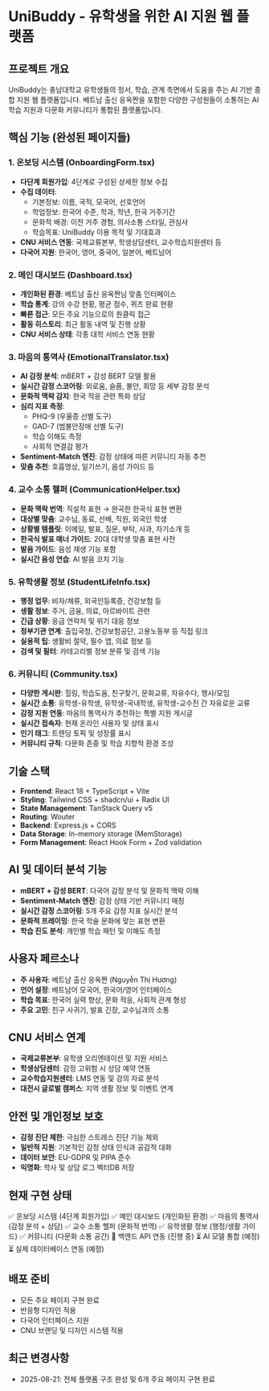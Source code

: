 # UniBuddy - 유학생을 위한 AI 지원 웹 플랫폼

## 프로젝트 개요
UniBuddy는 충남대학교 유학생들의 정서, 학습, 관계 측면에서 도움을 주는 AI 기반 종합 지원 웹 플랫폼입니다. 베트남 출신 응옥짠을 포함한 다양한 구성원들이 소통하는 AI 학습 지원과 다문화 커뮤니티가 통합된 플랫폼입니다.

## 핵심 기능 (완성된 페이지들)

### 1. 온보딩 시스템 (OnboardingForm.tsx)
- **다단계 회원가입**: 4단계로 구성된 상세한 정보 수집
- **수집 데이터**: 
  - 기본정보: 이름, 국적, 모국어, 선호언어
  - 학업정보: 한국어 수준, 학과, 학년, 한국 거주기간
  - 문화적 배경: 이전 거주 경험, 의사소통 스타일, 관심사
  - 학습목표: UniBuddy 이용 목적 및 기대효과
- **CNU 서비스 연동**: 국제교류본부, 학생상담센터, 교수학습지원센터 등
- **다국어 지원**: 한국어, 영어, 중국어, 일본어, 베트남어

### 2. 메인 대시보드 (Dashboard.tsx)
- **개인화된 환경**: 베트남 출신 응옥짠님 맞춤 인터페이스
- **학습 통계**: 강의 수강 현황, 평균 점수, 퀴즈 완료 현황
- **빠른 접근**: 모든 주요 기능으로의 원클릭 접근
- **활동 히스토리**: 최근 활동 내역 및 진행 상황
- **CNU 서비스 상태**: 각종 대학 서비스 연동 현황

### 3. 마음의 통역사 (EmotionalTranslator.tsx)
- **AI 감정 분석**: mBERT + 감성 BERT 모델 활용
- **실시간 감정 스코어링**: 외로움, 슬픔, 불안, 희망 등 세부 감정 분석
- **문화적 맥락 감지**: 한국 적응 관련 특화 상담
- **심리 지표 측정**:
  - PHQ-9 (우울증 선별 도구)
  - GAD-7 (범불안장애 선별 도구)
  - 학습 이해도 측정
  - 사회적 연결감 평가
- **Sentiment-Match 엔진**: 감정 상태에 따른 커뮤니티 자동 추천
- **맞춤 추천**: 호흡명상, 일기쓰기, 음성 가이드 등

### 4. 교수 소통 헬퍼 (CommunicationHelper.tsx)
- **문화 맥락 번역**: 직설적 표현 → 완곡한 한국식 표현 변환
- **대상별 맞춤**: 교수님, 동료, 선배, 직원, 외국인 학생
- **상황별 템플릿**: 이메일, 발표, 질문, 부탁, 사과, 자기소개 등
- **한국식 발표 매너 가이드**: 20대 대학생 맞춤 표현 사전
- **발음 가이드**: 음성 재생 기능 포함
- **실시간 음성 연습**: AI 발음 코치 기능

### 5. 유학생활 정보 (StudentLifeInfo.tsx)
- **행정 업무**: 비자/체류, 외국인등록증, 건강보험 등
- **생활 정보**: 주거, 금융, 의료, 아르바이트 관련
- **긴급 상황**: 응급 연락처 및 위기 대응 정보
- **정부기관 연계**: 출입국청, 건강보험공단, 고용노동부 등 직접 링크
- **실용적 팁**: 생활비 절약, 필수 앱, 의료 정보 등
- **검색 및 필터**: 카테고리별 정보 분류 및 검색 기능

### 6. 커뮤니티 (Community.tsx)
- **다양한 게시판**: 힐링, 학습도움, 친구찾기, 문화교류, 자유수다, 행사/모임
- **실시간 소통**: 유학생-유학생, 유학생-국내학생, 유학생-교수진 간 자유로운 교류
- **감정 지원 연동**: 마음의 통역사가 추천하는 특별 지원 게시글
- **실시간 접속자**: 현재 온라인 사용자 및 상태 표시
- **인기 태그**: 트렌딩 토픽 및 성장률 표시
- **커뮤니티 규칙**: 다문화 존중 및 학습 지향적 환경 조성

## 기술 스택
- **Frontend**: React 18 + TypeScript + Vite
- **Styling**: Tailwind CSS + shadcn/ui + Radix UI
- **State Management**: TanStack Query v5
- **Routing**: Wouter
- **Backend**: Express.js + CORS
- **Data Storage**: In-memory storage (MemStorage)
- **Form Management**: React Hook Form + Zod validation

## AI 및 데이터 분석 기능
- **mBERT + 감성 BERT**: 다국어 감정 분석 및 문화적 맥락 이해
- **Sentiment-Match 엔진**: 감정 상태 기반 커뮤니티 매칭
- **실시간 감정 스코어링**: 5개 주요 감정 지표 실시간 분석
- **문화적 프레이밍**: 한국 학술 문화에 맞는 표현 변환
- **학습 진도 분석**: 개인별 학습 패턴 및 이해도 측정

## 사용자 페르소나
- **주 사용자**: 베트남 출신 응옥짠 (Nguyễn Thị Hương)
- **언어 설정**: 베트남어 모국어, 한국어/영어 인터페이스
- **학습 목표**: 한국어 실력 향상, 문화 적응, 사회적 관계 형성
- **주요 고민**: 친구 사귀기, 발표 긴장, 교수님과의 소통

## CNU 서비스 연계
- **국제교류본부**: 유학생 오리엔테이션 및 지원 서비스
- **학생상담센터**: 감정 고위험 시 상담 예약 연동
- **교수학습지원센터**: LMS 연동 및 강의 자료 분석
- **대전시 글로벌 캠퍼스**: 지역 생활 정보 및 이벤트 연계

## 안전 및 개인정보 보호
- **감정 진단 제한**: 극심한 스트레스 진단 기능 제외
- **일반적 지원**: 기본적인 감정 상태 인식과 공감적 대화
- **데이터 보안**: EU-GDPR 및 PIPA 준수
- **익명화**: 학사 및 상담 로그 벡터DB 저장

## 현재 구현 상태
✅ 온보딩 시스템 (4단계 회원가입)
✅ 메인 대시보드 (개인화된 환경)
✅ 마음의 통역사 (감정 분석 + 상담)
✅ 교수 소통 헬퍼 (문화적 번역)
✅ 유학생활 정보 (행정/생활 가이드)
✅ 커뮤니티 (다문화 소통 공간)
🔄 백엔드 API 연동 (진행 중)
⏳ AI 모델 통합 (예정)
⏳ 실제 데이터베이스 연동 (예정)

## 배포 준비
- 모든 주요 페이지 구현 완료
- 반응형 디자인 적용
- 다국어 인터페이스 지원
- CNU 브랜딩 및 디자인 시스템 적용

## 최근 변경사항
- 2025-08-21: 전체 플랫폼 구조 완성 및 6개 주요 페이지 구현 완료